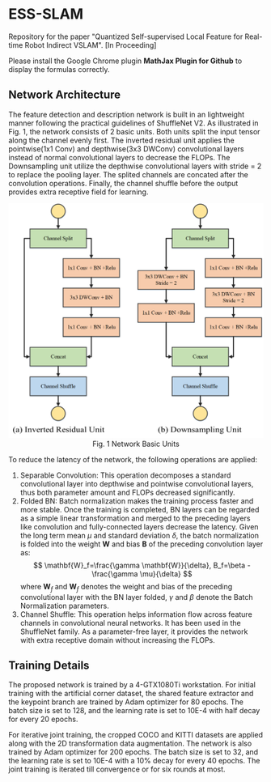 # ESS-SLAM
Repository for the paper "Quantized Self-supervised Local Feature for Real-time Robot Indirect VSLAM". [In Proceeding]

Please install the Google Chrome plugin **MathJax Plugin for Github** to display the formulas correctly.

## Network Architecture

The feature detection and description network is built in an lightweight manner following the practical guidelines of ShuffleNet V2. As illustrated in Fig. 1, the network consists of 2 basic units. Both units split the input tensor along the channel evenly first. The inverted residual unit applies the pointwise(1x1 Conv) and depthwise(3x3 DWConv) convolutional layers instead of normal convolutional layers to decrease the FLOPs. The Downsampling unit utilize the depthwise convolutional layers with stride = 2 to replace the pooling layer. The splited channels are concated after the convolution operations. Finally, the channel shuffle before the output provides extra receptive field for learning.

<img src="./images/Units.png" alt="Units" style="zoom:50%;" />

<center>Fig. 1  Network Basic Units</center>

To reduce the latency of the network, the following operations are applied:
1) Separable Convolution: This operation decomposes a standard convolutional layer into depthwise and pointwise convolutional layers, thus both parameter amount and FLOPs decreased significantly.
2) Folded BN: Batch normalization makes the training process faster and more stable. Once the training is completed, BN layers can be regarded as a simple linear transformation and merged to the preceding layers like convolution and fully-connected layers decrease the latency. Given the long term mean $\mu$ and standard deviation $\delta$, the batch normalization is folded into the weight $\mathbf{W}$ and bias $\mathbf{B}$ of the preceding convolution layer as:
$$
\mathbf{W}_f=\frac{\gamma \mathbf{W}}{\delta}, B_f=\beta - \frac{\gamma \mu}{\delta}
$$
where $\mathbf{W}_f$ and $\mathbf{W}_f$ denotes the weight and bias of the preceding convolutional layer with the BN layer folded, $\gamma$ and $\beta$ denote the Batch Normalization parameters.
3) Channel Shuffle: This operation helps information flow across feature channels in convolutional neural networks. It has been used in the ShuffleNet family. As a parameter-free layer, it provides the network with extra receptive domain without increasing the FLOPs.


## Training Details
The proposed network is trained by a 4-GTX1080Ti workstation. For initial training with the artificial corner dataset, the shared feature extractor and the keypoint branch are trained by Adam optimizer for 80 epochs. The batch size is set to 128, and the learning rate is set to 10E-4 with half decay for every 20 epochs. 

For iterative joint training, the cropped COCO and KITTI datasets are applied along with the 2D transformation data augmentation. The network is also trained by Adam optimizer for 200 epochs. The batch size is set to 32, and the learning rate is set to 10E-4 with a 10% decay for every 40 epochs. The joint training is iterated till convergence or for six rounds at most.

